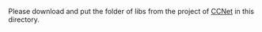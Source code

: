 Please download and put the folder of libs from the project of [CCNet](https://github.com/speedinghzl/CCNet) in this directory.
